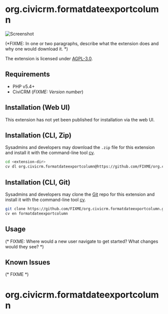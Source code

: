 # org.civicrm.formatdateexportcolumn

![Screenshot](/images/screenshot.png)

(*FIXME: In one or two paragraphs, describe what the extension does and why one would download it. *)

The extension is licensed under [AGPL-3.0](LICENSE.txt).

## Requirements

* PHP v5.4+
* CiviCRM (*FIXME: Version number*)

## Installation (Web UI)

This extension has not yet been published for installation via the web UI.

## Installation (CLI, Zip)

Sysadmins and developers may download the `.zip` file for this extension and
install it with the command-line tool [cv](https://github.com/civicrm/cv).

```bash
cd <extension-dir>
cv dl org.civicrm.formatdateexportcolumn@https://github.com/FIXME/org.civicrm.formatdateexportcolumn/archive/master.zip
```

## Installation (CLI, Git)

Sysadmins and developers may clone the [Git](https://en.wikipedia.org/wiki/Git) repo for this extension and
install it with the command-line tool [cv](https://github.com/civicrm/cv).

```bash
git clone https://github.com/FIXME/org.civicrm.formatdateexportcolumn.git
cv en formatdateexportcolumn
```

## Usage

(* FIXME: Where would a new user navigate to get started? What changes would they see? *)

## Known Issues

(* FIXME *)
# org.civicrm.formatdateexportcolumn
